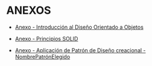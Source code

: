 # ANEXOS

- [Anexo - Introducción al Diseño Orientado a Objetos](introduccion.md)

- [Anexo - Principios SOLID](solid.md)

- [Anexo - Aplicación de Patrón de Diseño creacional - NombrePatrónElegido ](PatronDeDisenoCreacional.md)
